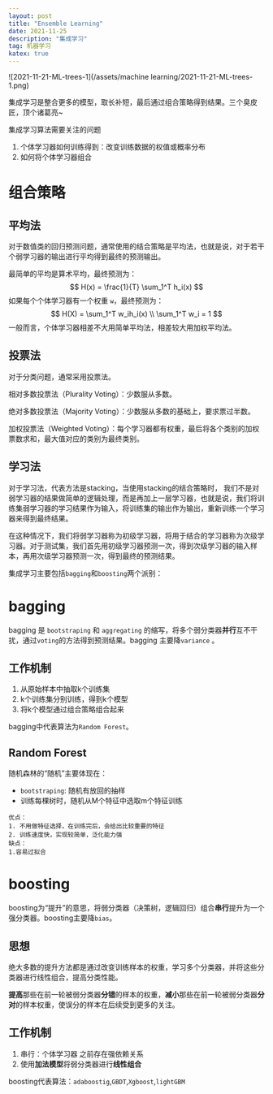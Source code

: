 ```yaml
---
layout: post
title: "Ensemble Learning"
date: 2021-11-25
description: "集成学习"
tag: 机器学习
katex: true
---
```


![2021-11-21-ML-trees-1](/assets/machine learning/2021-11-21-ML-trees-1.png)

集成学习是整合更多的模型，取长补短，最后通过组合策略得到结果。三个臭皮匠，顶个诸葛亮~

集成学习算法需要关注的问题

1. 个体学习器如何训练得到：改变训练数据的权值或概率分布
2. 如何将个体学习器组合

# 组合策略

## 平均法

对于数值类的回归预测问题，通常使用的结合策略是平均法，也就是说，对于若干个弱学习器的输出进行平均得到最终的预测输出。

最简单的平均是算术平均，最终预测为：
$$
H(x) = \frac{1}{T} \sum_1^T h_i(x)
$$
如果每个个体学习器有一个权重 `w`，最终预测为：
$$
H(X) = \sum_1^T w_ih_i(x) \\
\sum_1^T w_i = 1
$$
一般而言，个体学习器相差不大用简单平均法，相差较大用加权平均法。

## 投票法

对于分类问题，通常采用投票法。

相对多数投票法（Plurality Voting）：少数服从多数。

绝对多数投票法（Majority Voting）：少数服从多数的基础上，要求票过半数。

加权投票法（Weighted Voting）：每个学习器都有权重，最后将各个类别的加权票数求和，最大值对应的类别为最终类别。

## 学习法

对于学习法，代表方法是stacking，当使用stacking的结合策略时， 我们不是对弱学习器的结果做简单的逻辑处理，而是再加上一层学习器，也就是说，我们将训练集弱学习器的学习结果作为输入，将训练集的输出作为输出，重新训练一个学习器来得到最终结果。

在这种情况下，我们将弱学习器称为初级学习器，将用于结合的学习器称为次级学习器。对于测试集，我们首先用初级学习器预测一次，得到次级学习器的输入样本，再用次级学习器预测一次，得到最终的预测结果。

集成学习主要包括`bagging`和`boosting`两个派别：

# bagging

bagging 是 `bootstraping` 和 `aggregating` 的缩写，将多个弱分类器**并行**互不干扰，通过`voting`的方法得到预测结果。bagging 主要降`variance` 。

## 工作机制

1. 从原始样本中抽取k个训练集
2. k个训练集分别训练，得到k个模型
3. 将k个模型通过组合策略组合起来

bagging中代表算法为`Random Forest`。

## Random Forest

随机森林的“随机”主要体现在：

- `bootstraping`: 随机有放回的抽样
- 训练每棵树时，随机从M个特征中选取m个特征训练

```
优点：
1. 不用做特征选择，在训练完后，会给出比较重要的特征
2. 训练速度快，实现较简单，泛化能力强
缺点：
1.容易过拟合
```

# boosting

boosting为“提升”的意思，将弱分类器（决策树，逻辑回归）组合**串行**提升为一个强分类器。boosting主要降`bias`。

## 思想

绝大多数的提升方法都是通过改变训练样本的权重，学习多个分类器，并将这些分类器进行线性组合，提高分类性能。

**提高**那些在前一轮被弱分类器**分错**的样本的权重，**减小**那些在前一轮被弱分类器**分对**的样本权重，使误分的样本在后续受到更多的关注。

## 工作机制

1. 串行：个体学习器 之前存在强依赖关系
2.  使用**加法模型**将弱分类器进行**线性组合**

boosting代表算法：`adaboostig`,`GBDT`,`Xgboost`,`lightGBM`





